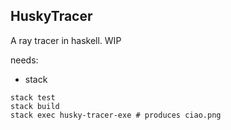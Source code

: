 HuskyTracer
-----------

A ray tracer in haskell. WIP

needs:
- stack

```
stack test
stack build
stack exec husky-tracer-exe # produces ciao.png
```


